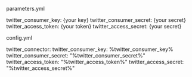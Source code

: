 parameters.yml
 
 twitter_consumer_key: {your key}
 twitter_consumer_secret: {your secret}
 twitter_access_token: {your token}
 twitter_access_secret: {your secret}
 
 
config.yml

twitter_connector:
  twitter_consumer_key: %twitter_consumer_key%
  twitter_consumer_secret: "%twitter_consumer_secret%"
  twitter_access_token: "%twitter_access_token%"
  twitter_access_secret: "%twitter_access_secret%"